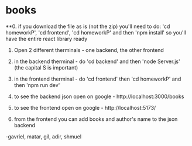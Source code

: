 # books

**0. if you download the file as is (not the zip) you'll need to do: 
'cd homeworkP', 'cd frontend', 'cd homeworkP' and then 'npm install' so you'll have the entire react library ready

1. Open 2 different therminals - one backend, the other frontend

2. in the backend therminal - do 'cd backend' and then 'node Server.js' (the capital S is important)

3. in the frontend therminal - do 'cd frontend' then 'cd homeworkP' and then 'npm run dev'

4. to see the backend json open on google - http://localhost:3000/books

5. to see the frontend open on google - http://localhost:5173/

6. from the frontend you can add books and author's name to the json backend

-gavriel, matar, gil, adir, shmuel
